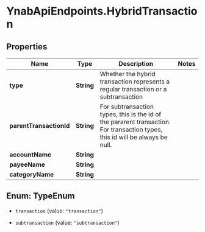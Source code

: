 # YnabApiEndpoints.HybridTransaction

## Properties
Name | Type | Description | Notes
------------ | ------------- | ------------- | -------------
**type** | **String** | Whether the hybrid transaction represents a regular transaction or a subtransaction | 
**parentTransactionId** | **String** | For subtransaction types, this is the id of the pararent transaction.  For transaction types, this id will be always be null. | 
**accountName** | **String** |  | 
**payeeName** | **String** |  | 
**categoryName** | **String** |  | 


<a name="TypeEnum"></a>
## Enum: TypeEnum


* `transaction` (value: `"transaction"`)

* `subtransaction` (value: `"subtransaction"`)




